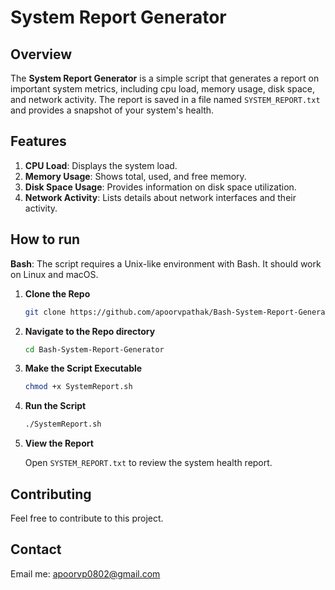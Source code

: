 # System Report Generator

## Overview

The __System Report Generator__ is a simple script that generates a report on important system metrics, including cpu load, memory usage, disk space, and network activity. The report is saved in a file named `SYSTEM_REPORT.txt` and provides a snapshot of your system's health.

## Features

1. __CPU Load__: Displays the system load.
2. __Memory Usage__: Shows total, used, and free memory.
3. __Disk Space Usage__: Provides information on disk space utilization.
4. __Network Activity__: Lists details about network interfaces and their activity.

## How to run

__Bash__: The script requires a Unix-like environment with Bash. It should work on Linux and macOS.

1. __Clone the Repo__
    ```bash 
    git clone https://github.com/apoorvpathak/Bash-System-Report-Generator.git
    ```

2. __Navigate to the Repo directory__
    ```bash
    cd Bash-System-Report-Generator
    ```

3. __Make the Script Executable__
    ```bash
    chmod +x SystemReport.sh
    ```

4. __Run the Script__
    ```bash
    ./SystemReport.sh
    ```

5. __View the Report__

    Open `SYSTEM_REPORT.txt` to review the system health report.


## Contributing

Feel free to contribute to this project.

## Contact

Email me: apoorvp0802@gmail.com